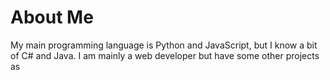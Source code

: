# About Me
My main programming language is Python and JavaScript, but I know a bit of C# and Java. I am mainly a web developer but have some other projects as
